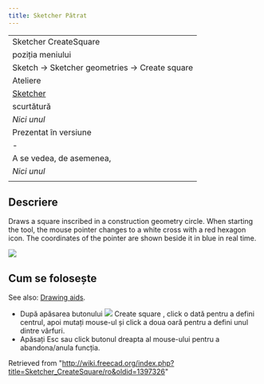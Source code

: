```yaml
---
title: Sketcher Pătrat
---
```

|  |
| --- |
| Sketcher CreateSquare |
| poziția meniului |
| Sketch → Sketcher geometries → Create square |
| Ateliere |
| [Sketcher](/Sketcher_Workbench/ro "Sketcher Workbench/ro") |
| scurtătură |
| *Nici unul* |
| Prezentat în versiune |
| - |
| A se vedea, de asemenea, |
| *Nici unul* |
|  |

## Descriere

Draws a square inscribed in a construction geometry circle.
When starting the tool, the mouse pointer changes to a white cross with a red hexagon icon.
The coordinates of the pointer are shown beside it in blue in real time.

![](/images/SketcherCreateSquareExample.png)

## Cum se folosește

See also: [Drawing aids](/Sketcher_Workbench#Drawing_aids "Sketcher Workbench").

* După apăsarea butonului ![](/images/Sketcher_CreateSquare.png) Create square , click o dată pentru a defini centrul, apoi mutați mouse-ul și click a doua oară pentru a defini unul dintre vârfuri.
* Apăsați Esc sau click butonul dreapta al mouse-ului pentru a abandona/anula funcția.

Retrieved from "<http://wiki.freecad.org/index.php?title=Sketcher_CreateSquare/ro&oldid=1397326>"